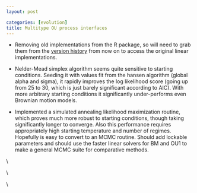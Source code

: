 ```yaml
---
layout: post

categories: [evolution]
title: Multitype OU process interfaces
---
```







 








-   Removing old implementations from the R package, so will need to
    grab them from the [version
    history](http://github.com/cboettig/wrightscape/commit/a3cebb06b8e0e28fe43fbb22e6bd9f0c499271e3 "http://github.com/cboettig/wrightscape/commit/a3cebb06b8e0e28fe43fbb22e6bd9f0c499271e3")
    from now on to access the original linear implementations.

-   Nelder-Mead simplex algorithm seems quite sensitive to starting
    conditions. Seeding it with values fit from the hansen algorithm
    (global alpha and sigma), it rapidly improves the log likelihood
    score (going up from 25 to 30, which is just barely significant
    according to AIC). With more arbitrary starting conditions it
    significantly under-performs even Brownian motion models.

-   Implemented a simulated annealing likelihood maximization routine,
    which proves much more robust to starting conditions, though taking
    significantly longer to converge. Also this performance requires
    appropriately high starting temperature and number of regimes.
    Hopefully is easy to convert to an MCMC routine. Should add lockable
    parameters and should use the faster linear solvers for BM and OU1
    to make a general MCMC suite for comparative methods.

\

\

\

